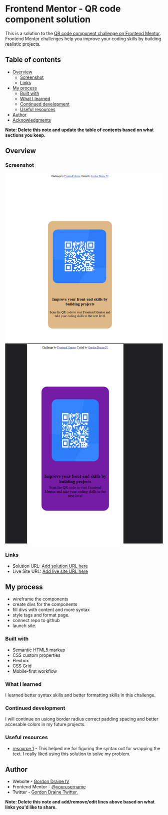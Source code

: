 # Frontend Mentor - QR code component solution

This is a solution to the [QR code component challenge on Frontend Mentor](https://www.frontendmentor.io/challenges/qr-code-component-iux_sIO_H). Frontend Mentor challenges help you improve your coding skills by building realistic projects.

## Table of contents

- [Overview](#overview)
  - [Screenshot](#screenshot)
  - [Links](#links)
- [My process](#my-process)
  - [Built with](#built-with)
  - [What I learned](#what-i-learned)
  - [Continued development](#continued-development)
  - [Useful resources](#useful-resources)
- [Author](#author)
- [Acknowledgments](#acknowledgments)

**Note: Delete this note and update the table of contents based on what sections you keep.**

## Overview

### Screenshot

![capture1](./images/frontendchallenge.PNG)
![mobile-view](./images/frontendmobileview.PNG)

### Links

- Solution URL: [Add solution URL here](https://your-solution-url.com)
- Live Site URL: [Add live site URL here](https://your-live-site-url.com)

## My process

- wireframe the components
- create divs for the components
- fill divs with content and more syntax
- style tags and format page.
- connect repo to github
- launch site.

### Built with

- Semantic HTML5 markup
- CSS custom properties
- Flexbox
- CSS Grid
- Mobile-first workflow

### What I learned

I learned better syntax skills and better formatting skills in this challenge.

### Continued development

I will continue on usiong border radius correct padding spacing and better accesable colors in my future projects.

### Useful resources

- [resource 1](https://developer.mozilla.org/en-US/docs/Web/CSS/CSS_Text/Wrapping_Text) - This helped me for figuring the syntax out for wrapping the text. I really liked using this solution to solve my problem.

## Author

- Website - [Gordon Draine IV](https://www.your-site.com)
- Frontend Mentor - [@yourusername](https://www.frontendmentor.io/profile/yourusername)
- Twitter - [Gordon Draine Twitter.](https://twitter.com/Gordy_40)

**Note: Delete this note and add/remove/edit lines above based on what links you'd like to share.**
